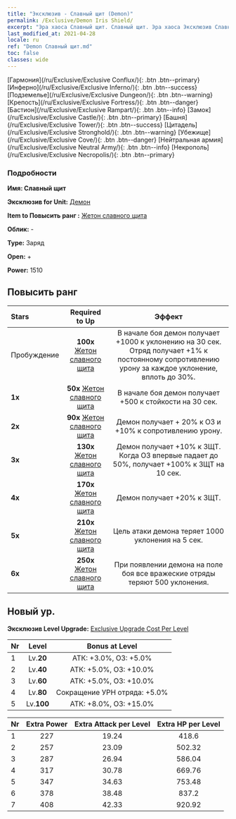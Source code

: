 ```yaml
---
title: "Эксклюзив - Славный щит (Demon)"
permalink: /Exclusive/Demon Iris Shield/
excerpt: "Эра хаоса Славный щит. Славный щит. Эра хаоса Эксклюзив Славный щит. Демон Эксклюзив."
last_modified_at: 2021-04-28
locale: ru
ref: "Demon Славный щит.md"
toc: false
classes: wide
---
```

 [Гармония](/ru/Exclusive/Exclusive Conflux/){: .btn .btn--primary} [Инферно](/ru/Exclusive/Exclusive Inferno/){: .btn .btn--success} [Подземелье](/ru/Exclusive/Exclusive Dungeon/){: .btn .btn--warning} [Крепость](/ru/Exclusive/Exclusive Fortress/){: .btn .btn--danger} [Бастион](/ru/Exclusive/Exclusive Rampart/){: .btn .btn--info} [Замок](/ru/Exclusive/Exclusive Castle/){: .btn .btn--primary} [Башня](/ru/Exclusive/Exclusive Tower/){: .btn .btn--success} [Цитадель](/ru/Exclusive/Exclusive Stronghold/){: .btn .btn--warning} [Убежище](/ru/Exclusive/Exclusive Cove/){: .btn .btn--danger} [Нейтральная армия](/ru/Exclusive/Exclusive Neutral Army/){: .btn .btn--info} [Некрополь](/ru/Exclusive/Exclusive Necropolis/){: .btn .btn--primary} 

### Подробности
 **Имя: Славный щит** 

 **Эксклюзив for Unit:** [Демон](/ru/units/Demon/) 

 **Item to Повысить ранг :** [Жетон славного щита](/ItemsRU/con_913/)

 **Облик:** -

 **Type:** Заряд

 **Open:** +

 **Power:** 1510

## Повысить ранг 

  |     Stars    |  Required to Up | Эффект |
  |:-------------|:---------------:|:---------------:|
  |  Пробуждение  | **100x** [Жетон славного щита](/ItemsRU/con_913/) | В начале боя демон получает +1000 к уклонению на 30 сек. Отряд получает +1% к постоянному сопротивлению урону за каждое уклонение, вплоть до 30%. |
  | **1x** <i class="fas fa-star"/> | **50x** [Жетон славного щита](/ItemsRU/con_913/) | В начале боя демон получает +500 к стойкости на 30 сек. |
  | **2x** <i class="fas fa-star"/> | **90x** [Жетон славного щита](/ItemsRU/con_913/) | Демон получает + 20% к ОЗ и +10% к сопротивлению урону. |
  | **3x** <i class="fas fa-star"/> | **130x** [Жетон славного щита](/ItemsRU/con_913/) | Демон получает +10% к ЗЩТ. Когда ОЗ впервые падает до 50%, получает +100% к ЗЩТ на 10 сек. |
  | **4x** <i class="fas fa-star"/> | **170x** [Жетон славного щита](/ItemsRU/con_913/) | Демон получает +20% к ЗЩТ. |
  | **5x** <i class="fas fa-star"/> | **210x** [Жетон славного щита](/ItemsRU/con_913/) | Цель атаки демона теряет 1000 уклонения на 5 сек. |
  | **6x** <i class="fas fa-star"/> | **250x** [Жетон славного щита](/ItemsRU/con_913/) | При появлении демона на поле боя все вражеские отряды теряют 500 уклонения. |


## Новый ур.
 **Эксклюзив Level Upgrade:** [Exclusive Upgrade Cost Per Level](/Exclusive/ExclusiveUpgradeCostPerLevel/)

  |  Nr  |   Level  | Bonus at Level |
  |:-----|:--------:|:--------------:|
  | 1 | Lv.**20** | АТК: +3.0%, ОЗ: +5.0% |
  | 2 | Lv.**40** | АТК: +5.0%, ОЗ: +10.0% |
  | 3 | Lv.**60** | АТК: +5.0%, ОЗ: +10.0% |
  | 4 | Lv.**80** | Сокращение УРН отряда: +5.0% |
  | 5 | Lv.**100** | АТК: +8.0%, ОЗ: +15.0% |


  |  Nr  |  Extra Power | Extra Attack per Level | Extra HP per Level |
  |:-----|:--------:|:--------:|:--------:|
  | 1 | 227 | 19.24 | 418.6 |
  | 2 | 257 | 23.09 | 502.32 |
  | 3 | 287 | 26.94 | 586.04 |
  | 4 | 317 | 30.78 | 669.76 |
  | 5 | 347 | 34.63 | 753.48 |
  | 6 | 378 | 38.48 | 837.2 |
  | 7 | 408 | 42.33 | 920.92 |


